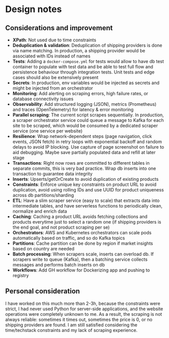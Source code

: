 # Design notes

## Considerations and improvement
- **XPath**: Not used due to time constraints
- **Deduplication & validation**: Deduplication of shipping providers is done via name matching. In production, a shipping provider would be associated with IDs instead of names
- **Tests**: Adding a `docker-compose.yml` for tests would allow to have db test container to populate with test data and be able to test full flow and persistence behaviour through integration tests. Unit tests and edge cases should also be extensively present
- **Secrets**: In production, env variables would be injected as secrets and might be injected from an orchestrator
- **Monitoring**: Add alerting on scraping errors, high failure rates, or database connectivity issues
- **Observability**: Add structured logging (JSON), metrics (Prometheus) and traces (OpenTelemetry) for latency & error monitoring
- **Parallel scraping**: The current script scrapes sequentially. In production, a scraper orchestrator service could queue a message to Kafka for each site to be scraped, which would be consumed by a dedicated scraper service (one service per website)
- **Resilience**: Wrap network-dependent steps (page navigation, click events, JSON fetch) in retry loops with exponential backoff and random delays to avoid IP blocking. Use capture of page screenshot on failure to aid debugging. Maybe save partially populated data and refill at later stage
- **Transactions**: Right now rows are committed to different tables in separate commits, this is very bad practice. Wrap db inserts into one transaction to guarantee data integrity
- **Inserts**: Upserts/getOrCreate to avoid duplication of existing products
- **Constraints**: Enforce unique key constraints on product URL to avoid duplication, avoid using rolling IDs and use UUID for product uniqueness across db partitions/sharding
- **ETL**: Have a slim scraper service (easy to scale) that extracts data into intermediate tables, and have serverless functions to periodically clean, normalize and enrich data
- **Caching**: Caching a product URL avoids fetching collections and products everytime just to select a random one (if shipping providers is the end goal, and not product scraping per se)
- **Orchestrators**: AWS and Kubernetes orchestrators can scale pods automatically based on traffic, and so do Kafka topics
- **Partitions**: Cache partition can be done by region if market insights based on country are needed
- **Batch processing**: When scrapers scale, inserts can overload db. If scrapers write to queue (Kafka), then a batching service collects messages and performs batch inserts on db
- **Workflows**: Add GH workflow for Dockerizing app and pushing to registry

## Personal consideration
I have worked on this much more than 2-3h, because the constraints were strict, 
I had never used Python for server-side applications, and the website operations were completely 
unknown to me. 
As a result, the scraping is not always reliable: sometimes it times out, sometimes the price is 0,
or no shipping providers are found.
I am still satisfied considering the time/techstack constraints and my lack of scraping experience.
